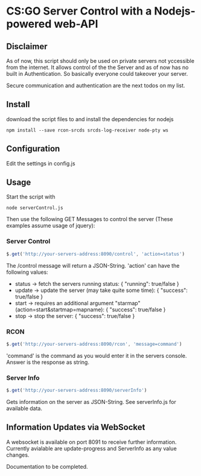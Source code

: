 # CS:GO Server Control with a Nodejs-powered web-API

## Disclaimer
As of now, this script should only be used on private servers not yccessible from the internet.
It allows control of the the Server and as of now has no built in Authentication. So basically everyone could takeover your server.

Secure communication and authentication are the next todos on my list.

## Install
download the script files to and install the dependencies for nodejs
```console
npm install --save rcon-srcds srcds-log-receiver node-pty ws 
```

## Configuration
Edit the settings in config.js

## Usage
Start the script with 
```console
node serverControl.js
```
Then use the following GET Messages to control the server (These examples assume usage of jquery):
### Server Control
```javascript
$.get('http://your-servers-address:8090/control', 'action=status')
```
The /control message will return a JSON-String.
'action' can have the following values:
- status -> fetch the servers running status: { "running": true/false }
- update -> update the server (may take quite some time): { "success": true/false }
- start -> requires an additional argument "starmap" (action=start&startmap=mapname): { "success": true/false }
- stop -> stop the server: { "success": true/false }

### RCON
```javascript
$.get('http://your-servers-address:8090/rcon', 'message=command')
```
'command' is the command as you would enter it in the servers console.
Answer is the response as string.

### Server Info
```javascript
$.get('http://your-servers-address:8090/serverInfo')
```
Gets information on the server as JSON-String. See serverInfo.js for available data.

## Information Updates via WebSocket
A websocket is available on port 8091 to receive further information.
Currently avialable are update-progress and ServerInfo as any value changes.

Documentation to be completed.

